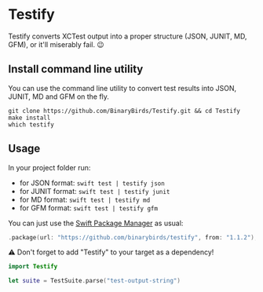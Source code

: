 # Testify

Testify converts XCTest output into a proper structure (JSON, JUNIT, MD, GFM), or it'll miserably fail. 😉


## Install command line utility

You can use the command line utility to convert test results into JSON, JUNIT, MD and GFM on the fly.

```
git clone https://github.com/BinaryBirds/Testify.git && cd Testify
make install
which testify
```

## Usage

In your project folder run:

* for JSON format: `swift test | testify json` 
* for JUNIT format: `swift test | testify junit`
* for MD format: `swift test | testify md`
* for GFM format: `swift test | testify gfm`

You can just use the [Swift Package Manager](https://theswiftdev.com/2017/11/09/swift-package-manager-tutorial/) as usual:

```swift
.package(url: "https://github.com/binarybirds/testify", from: "1.1.2"),
```

⚠️ Don't forget to add "Testify" to your target as a dependency!


```swift
import Testify

let suite = TestSuite.parse("test-output-string")
